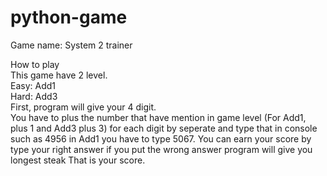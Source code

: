 # python-game
Game name: System 2 trainer

How to play  
This game have 2 level.  
Easy: Add1  
Hard: Add3  
First, program will give your 4 digit.  
You have to plus the number that have mention in game level (For Add1, plus 1 and Add3 plus 3) for each digit by seperate and type that in console such as 4956 in Add1 you have to type 5067. 
You can earn your score by type your right answer if you put the wrong answer program will give you longest steak
That is your score.
